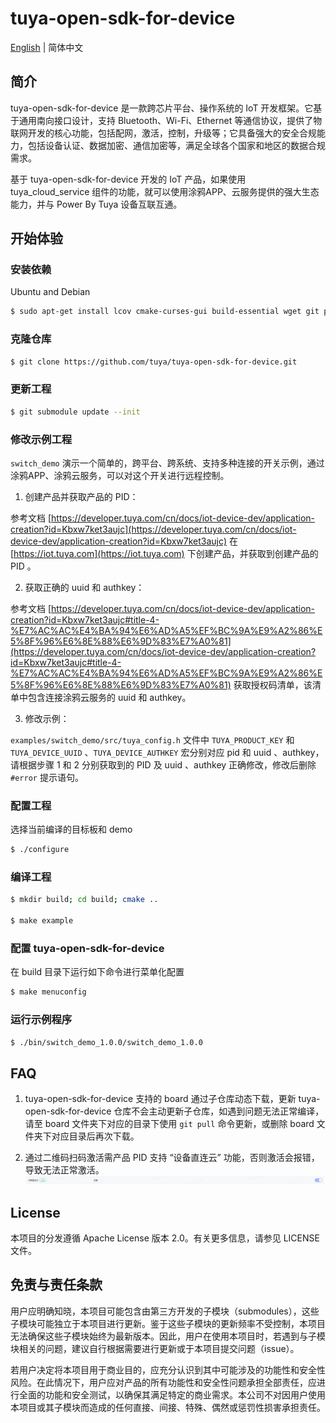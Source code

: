 # tuya-open-sdk-for-device
[English](https://github.com/tuya/tuya-open-sdk-for-device/blob/master/README.md) | 简体中文

## 简介
tuya-open-sdk-for-device 是一款跨芯片平台、操作系统的 IoT 开发框架。它基于通用南向接口设计，支持 Bluetooth、Wi-Fi、Ethernet 等通信协议，提供了物联网开发的核心功能，包括配网，激活，控制，升级等；它具备强大的安全合规能力，包括设备认证、数据加密、通信加密等，满足全球各个国家和地区的数据合规需求。

基于 tuya-open-sdk-for-device 开发的 IoT 产品，如果使用 tuya_cloud_service 组件的功能，就可以使用涂鸦APP、云服务提供的强大生态能力，并与 Power By Tuya 设备互联互通。


## 开始体验

### 安装依赖
Ubuntu and Debian

```sh
$ sudo apt-get install lcov cmake-curses-gui build-essential wget git python3 libc6-i386 libsystemd-dev
```

### 克隆仓库

```sh
$ git clone https://github.com/tuya/tuya-open-sdk-for-device.git
```

### 更新工程

```sh
$ git submodule update --init
```

### 修改示例工程
`switch_demo` 演示一个简单的，跨平台、跨系统、支持多种连接的开关示例，通过涂鸦APP、涂鸦云服务，可以对这个开关进行远程控制。

1. 创建产品并获取产品的 PID：

参考文档 [https://developer.tuya.com/cn/docs/iot-device-dev/application-creation?id=Kbxw7ket3aujc](https://developer.tuya.com/cn/docs/iot-device-dev/application-creation?id=Kbxw7ket3aujc) 在 [https://iot.tuya.com](https://iot.tuya.com) 下创建产品，并获取到创建产品的 PID 。

2. 获取正确的 uuid 和 authkey：

参考文档 [https://developer.tuya.com/cn/docs/iot-device-dev/application-creation?id=Kbxw7ket3aujc#title-4-%E7%AC%AC%E4%BA%94%E6%AD%A5%EF%BC%9A%E9%A2%86%E5%8F%96%E6%8E%88%E6%9D%83%E7%A0%81](https://developer.tuya.com/cn/docs/iot-device-dev/application-creation?id=Kbxw7ket3aujc#title-4-%E7%AC%AC%E4%BA%94%E6%AD%A5%EF%BC%9A%E9%A2%86%E5%8F%96%E6%8E%88%E6%9D%83%E7%A0%81) 获取授权码清单，该清单中包含连接涂鸦云服务的 uuid 和 authkey。

3. 修改示例：

`examples/switch_demo/src/tuya_config.h` 文件中 `TUYA_PRODUCT_KEY` 和 `TUYA_DEVICE_UUID` 、`TUYA_DEVICE_AUTHKEY` 宏分别对应 pid 和 uuid 、authkey，请根据步骤 1 和 2 分别获取到的 PID 及 uuid 、authkey 正确修改，修改后删除 `#error` 提示语句。 

### 配置工程
选择当前编译的目标板和 demo
```sh
$ ./configure
```

### 编译工程

```sh
$ mkdir build; cd build; cmake ..

$ make example
```

### 配置 tuya-open-sdk-for-device
在 build 目录下运行如下命令进行菜单化配置
```sh
$ make menuconfig
```

### 运行示例程序

```sh
$ ./bin/switch_demo_1.0.0/switch_demo_1.0.0
```

## FAQ
1. tuya-open-sdk-for-device 支持的 board 通过子仓库动态下载，更新 tuya-open-sdk-for-device 仓库不会主动更新子仓库，如遇到问题无法正常编译，请至 board 文件夹下对应的目录下使用 `git pull` 命令更新，或删除 board 文件夹下对应目录后再次下载。

2. 通过二维码扫码激活需产品 PID 支持 “设备直连云” 功能，否则激活会报错，导致无法正常激活。
![qrencode](docs/images/zh/qrencode.png)

## License

本项目的分发遵循 Apache License 版本 2.0。有关更多信息，请参见 LICENSE 文件。


## 免责与责任条款

用户应明确知晓，本项目可能包含由第三方开发的子模块（submodules），这些子模块可能独立于本项目进行更新。鉴于这些子模块的更新频率不受控制，本项目无法确保这些子模块始终为最新版本。因此，用户在使用本项目时，若遇到与子模块相关的问题，建议自行根据需要进行更新或于本项目提交问题（issue）。

若用户决定将本项目用于商业目的，应充分认识到其中可能涉及的功能性和安全性风险。在此情况下，用户应对产品的所有功能性和安全性问题承担全部责任，应进行全面的功能和安全测试，以确保其满足特定的商业需求。本公司不对因用户使用本项目或其子模块而造成的任何直接、间接、特殊、偶然或惩罚性损害承担责任。
